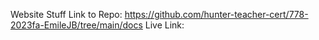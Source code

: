 Website Stuff
Link to Repo: https://github.com/hunter-teacher-cert/778-2023fa-EmileJB/tree/main/docs
Live Link: 